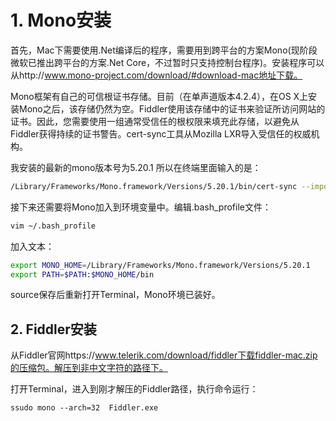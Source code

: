 # 1. Mono安装

首先，Mac下需要使用.Net编译后的程序，需要用到跨平台的方案Mono(现阶段微软已推出跨平台的方案.Net Core，不过暂时只支持控制台程序)。安装程序可以从http://www.mono-project.com/download/#download-mac地址下载。

Mono框架有自己的可信根证书存储。目前（在单声道版本4.2.4），在OS X上安装Mono之后，该存储仍然为空。Fiddler使用该存储中的证书来验证所访问网站的证书。因此，您需要使用一组通常受信任的根权限来填充此存储，以避免从Fiddler获得持续的证书警告。cert-sync工具从Mozilla LXR导入受信任的权威机构。

我安装的最新的mono版本号为5.20.1 所以在终端里面输入的是：
```bash
/Library/Frameworks/Mono.framework/Versions/5.20.1/bin/cert-sync --import --sync
```
接下来还需要将Mono加入到环境变量中。编辑.bash_profile文件：
```bash
vim ~/.bash_profile
```
加入文本：
```bash
export MONO_HOME=/Library/Frameworks/Mono.framework/Versions/5.20.1
export PATH=$PATH:$MONO_HOME/bin
```
source保存后重新打开Terminal，Mono环境已装好。

## 2. Fiddler安装

从Fiddler官网https://www.telerik.com/download/fiddler下载fiddler-mac.zip的压缩包。解压到非中文字符的路径下。

打开Terminal，进入到刚才解压的Fiddler路径，执行命令运行：

```
ssudo mono --arch=32  Fiddler.exe
```